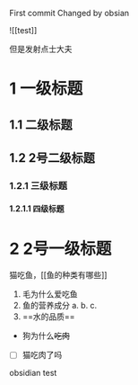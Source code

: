 First commit
Changed by obsian

![[test]]

但是发射点士大夫


# 1 一级标题

## 1.1 二级标题

## 1.2 2号二级标题

### 1.2.1 三级标题

#### 1.2.1.1 四级标题

# 2 2号一级标题


猫吃鱼，[[鱼的种类有哪些]]

1. 毛为什么爱吃鱼
2. 鱼的营养成分
	a.
	b.
	c.
3. ==水的品质==

- 狗为什么~~吃肉~~


- [ ] 猫吃肉了吗

obsidian test
